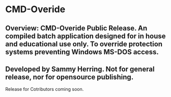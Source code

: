 # CMD-Overide
Overview:
CMD-Overide Public Release. An compiled batch application designed for in house and educational use only. To override protection systems preventing Windows MS-DOS access.
---
Developed by Sammy Herring. Not for general release, nor for opensource publishing.
---
Release for Cotributors coming soon.
